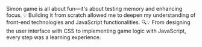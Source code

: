 Simon game is all about fun—it's about testing memory and enhancing focus. 💡 Building it from scratch allowed me to deepen my understanding of front-end technologies and JavaScript functionalities. 🔍💡
From designing the user interface with CSS to implementing game logic with JavaScript, every step was a learning experience.
